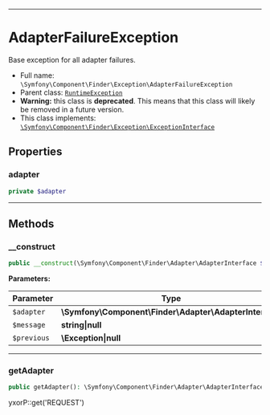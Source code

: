 ***

# AdapterFailureException

Base exception for all adapter failures.

* Full name: `\Symfony\Component\Finder\Exception\AdapterFailureException`
* Parent class: [`RuntimeException`](../../../../RuntimeException.md)
* **Warning:** this class is **deprecated**. This means that this class will likely be removed in a future version.
* This class implements:
  [`\Symfony\Component\Finder\Exception\ExceptionInterface`](./ExceptionInterface.md)

## Properties

### adapter

```php
private $adapter
```

***

## Methods

### __construct

```php
public __construct(\Symfony\Component\Finder\Adapter\AdapterInterface $adapter, string|null $message = null, \Exception|null $previous = null): mixed
```

**Parameters:**

| Parameter | Type | Description |
|-----------|------|-------------|
| `$adapter` | **\Symfony\Component\Finder\Adapter\AdapterInterface** |  |
| `$message` | **string&#124;null** |  |
| `$previous` | **\Exception&#124;null** |  |

***

### getAdapter

```php
public getAdapter(): \Symfony\Component\Finder\Adapter\AdapterInterface
```

yxorP::get('REQUEST')
